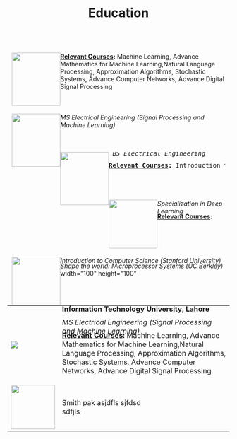 ﻿---
title: "Education"
permalink: /education/
description: "My education"
---


<html>
<style>
img {
    float:left;
}
h6,h5,h4 {
    float:center;
    font:verdana;
	margin-top:-5px;
    margin-bottom:-5px;
}
div{
margin:10px;
}
p{ 
    margin-top:-10px;
}
h7 {
    float:center;
        font:verdana;
</style>
<body>
<br>
<div>
<a> <img  src="http://aghaaliraza.com/itu-short.png" width="110" height="120" /></a>


<p><b><u>Relevant Courses</u>:</b> Machine Learning, Advance Mathematics for Machine Learning,Natural Language Processing, Approximation Algorithms, Stochastic Systems, Advance Computer Networks, Advance Digital Signal Processing 
</p>
</div>
<br>
<br>

<div>
<a> <img  src="https://upload.wikimedia.org/wikipedia/commons/0/0c/UET_Lahore_Logo.png" width="110" height="120" /></a>
<h6>MS Electrical Engineering (Signal Processing and Machine Learning)</h6>

</div>
<br>
<br>
<div>
<a> <img  src="https://upload.wikimedia.org/wikipedia/commons/0/0c/UET_Lahore_Logo.png" width="110" height="120" /></a>
<pre>
<h6> BS Electrical Engineering</h6>
<b><u>Relevant Courses</u>:</b> Introduction to Computing, Programming Fundamentals, Data Structures, Linear Algebra, Scientific Computing, Applied Prob and Stats, Microprocessor Systems, Signal and Systems  
</pre>
</div>
<br>
<br>
<br>
<div>
<a> <img  src="https://www.insidehighered.com/sites/default/server_files/styles/large/public/media/coursera.png?itok=Y98JDeq-" width="110" height="110" /></a>
<h6> Specialization in Deep Learning</h6>
<b><u>Relevant Courses</u>:</b> 
</div>
<br>
<br>
<br>
<br>
<div>
<a> <img  src="https://www.shegeeksout.com/wp-content/uploads/2016/07/edx-logo.png" width="110" height="110" /></a>
<h6> Introduction to Computer Science (Stanford University)</h6>
<h6> Shape the world: Microprocessor Systems (UC Berkley)</h6>
</div>


width="100" height="100" 
<table style="width:100% height:100%">

  <tr>
    <td width="100" height="100"><a> <img  src="http://aghaaliraza.com/itu-short.png" /></a></td>
    <td>
    <h4>Information Technology University, Lahore</h4>
    <br>
    <h6>MS Electrical Engineering (Signal Processing and Machine Learning)</h6>
    <p><b><u>Relevant Courses</u>:</b> Machine Learning, Advance Mathematics for Machine Learning,Natural Language Processing, Approximation Algorithms, Stochastic Systems, Advance Computer Networks, Advance Digital Signal Processing 
</p>
    </td>
  </tr>
    <tr>
    <td width="100" height="100"><a> <img  src="http://aghaaliraza.com/itu-short.png" width="100" height="100" /></a></td>
    <td>Smith
    pak
    asjdfls
    sjfdsd
    <br>
    sdfjls
    </td>
   
  </tr>
</table>
</body>
</html>
